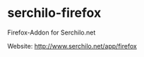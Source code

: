 serchilo-firefox
================

Firefox-Addon for Serchilo.net 

Website: http://www.serchilo.net/app/firefox
